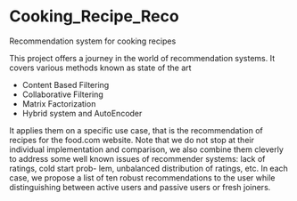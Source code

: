 # Cooking_Recipe_Reco
Recommendation system for cooking recipes

This project offers a journey in the world of recommendation systems. It covers various methods known as state of the art 
- Content Based Filtering
- Collaborative Filtering
- Matrix Factorization
- Hybrid system and AutoEncoder 

It applies them on a specific use case, that is the recommendation of recipes for the food.com website. Note that we do not stop at their individual implementation and comparison, we also combine them cleverly to address some well known issues of recommender systems: lack of ratings, cold start prob- lem, unbalanced distribution of ratings, etc. In each case, we propose a list of ten robust recommendations to the user while distinguishing between active users and passive users or fresh joiners.
